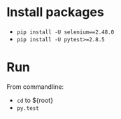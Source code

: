 # Install packages
- ```pip install -U selenium==2.48.0```
- ```pip install -U pytest>=2.8.5```

# Run
From commandline:

- ```cd``` to ${root}
- ```py.test```
